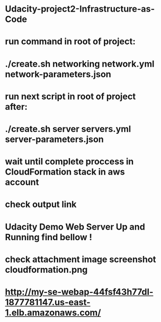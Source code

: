 # Udacity-project2-Infrastructure-as-Code
# run command in root of project:
# ./create.sh networking network.yml network-parameters.json 
# run next script in root of project after:
# ./create.sh server servers.yml server-parameters.json
# wait until complete proccess in CloudFormation stack in aws account
# check output link 
# Udacity Demo Web Server Up and Running find bellow !
# check attachment image screenshot cloudformation.png
# http://my-se-webap-44fsf43h77dl-1877781147.us-east-1.elb.amazonaws.com/